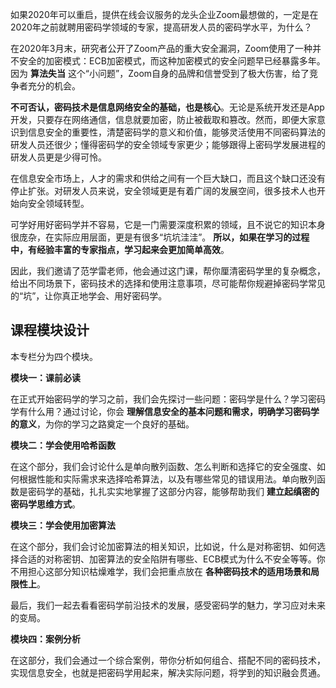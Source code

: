 如果2020年可以重启，提供在线会议服务的龙头企业Zoom最想做的，一定是在2020年之前就聘用密码学领域的专家，提高研发人员的密码学水平，为什么？

在2020年3月末，研究者公开了Zoom产品的重大安全漏洞，Zoom使用了一种并不安全的加密模式：ECB加密模式，而这种加密模式的安全问题早已经暴露多年。因为 **算法失当** 这个“小问题”，Zoom自身的品牌和信誉受到了极大伤害，给了竞争者充分的机会。

**不可否认，密码技术是信息网络安全的基础，也是核心**。无论是系统开发还是App开发，只要存在网络通信，信息就要加密，防止被截取和篡改。然而，即便大家意识到信息安全的重要性，清楚密码学的意义和价值，能够灵活使用不同密码算法的研发人员还很少；懂得密码学的安全领域专家更少；能够跟得上密码学发展进程的研发人员更是少得可怜。

在信息安全市场上，人才的需求和供给之间有一个巨大缺口，而且这个缺口还没有停止扩张。对研发人员来说，安全领域更是有着广阔的发展空间，很多技术人也开始向安全领域转型。

可学好用好密码学并不容易，它是一门需要深度积累的领域，且不说它的知识本身很庞杂，在实际应用层面，更是有很多“坑坑洼洼”。 **所以，如果在学习的过程中，有经验丰富的专家指点，学习起来会更加简单高效**。

因此，我们邀请了范学雷老师，他会通过这门课，帮你厘清密码学里的复杂概念，给出不同场景下，密码技术的选择和使用注意事项，尽可能帮你规避掉密码学常见的“坑”，让你真正地学会、用好密码学。

## 课程模块设计

本专栏分为四个模块。

**模块一：课前必读**

在正式开始密码学的学习之前，我们会先探讨一些问题：密码学是什么？学习密码学有什么用？通过讨论，你会 **理解信息安全的基本问题和需求，明确学习密码学的意义**，为你的学习之路奠定一个良好的基础。

**模块二：学会使用哈希函数**

在这个部分，我们会讨论什么是单向散列函数、怎么判断和选择它的安全强度、如何根据性能和实际需求来选择哈希算法，以及有哪些常见的错误用法。单向散列函数是密码学的基础，扎扎实实地掌握了这部分内容，能够帮助我们 **建立起缜密的密码学思维方式**。

**模块三：学会使用加密算法**

在这个部分，我们会讨论加密算法的相关知识，比如说，什么是对称密钥、如何选择合适的对称密钥、加密算法的安全陷阱有哪些、ECB模式为什么不安全等等。你不用担心这部分知识枯燥难学，我们会把重点放在 **各种密码技术的适用场景和局限性上**。

最后，我们一起去看看密码学前沿技术的发展，感受密码学的魅力，学习应对未来的变局。

**模块四：案例分析**

在这部分，我们会通过一个综合案例，带你分析如何组合、搭配不同的密码技术，实现信息安全，也就是把密码学用起来，解决实际问题，将学到的知识融会贯通。